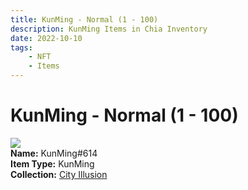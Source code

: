 ```yaml
---
title: KunMing - Normal (1 - 100)
description: KunMing Items in Chia Inventory
date: 2022-10-10
tags:
    - NFT
    - Items
---
```


# KunMing - Normal (1 - 100)
<div class="item_thumbnail">
<img loading="lazy" src="https://rqsawwaictgzdkdw67ggphtsamnns2yt6w33xzgnsqj6vgjf.arweave.net/jCQLWAgUzZGodvfMZ55yAxr-ZaxP1t7vkz-ZQT6pklE"><br/>
<div><strong>Name:</strong> KunMing#614</div>
<div><strong>Item Type:</strong> KunMing</div>
<div><strong>Collection:</strong> <a href="https://www.spacescan.io/xch/nft/collection/col1lend2dcn558km4wcwta4xnkfv3xpcmlp9kyt0m909emvfxechlyqdl5ndg">City Illusion</a></div>
</div>

